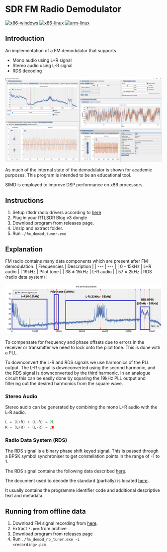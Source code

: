 # SDR FM Radio Demodulator
[![x86-windows](https://github.com/FiendChain/FM-Radio/actions/workflows/x86-windows.yml/badge.svg)](https://github.com/FiendChain/FM-Radio/actions/workflows/x86-windows.yml)
[![x86-linux](https://github.com/FiendChain/FM-Radio/actions/workflows/x86-linux.yml/badge.svg)](https://github.com/FiendChain/FM-Radio/actions/workflows/x86-linux.yml)
[![arm-linux](https://github.com/FiendChain/FM-Radio/actions/workflows/arm-linux.yml/badge.svg)](https://github.com/FiendChain/FM-Radio/actions/workflows/arm-linux.yml)

## Introduction
An implementation of a FM demodulator that supports
- Mono audio using L+R signal
- Stereo audio using L-R signal
- RDS decoding 

![Screenshot](docs/window_screenshot.png)

As much of the internal state of the demodulator is shown for academic purposes. This program is intended to be an educational tool. 

SIMD is employed to improve DSP performance on x86 processors. 

## Instructions
1. Setup rtlsdr radio drivers according to [here](https://www.rtl-sdr.com/rtl-sdr-quick-start-guide/)
2. Plug in your RTLSDR Blog v3 dongle
3. Download program from releases page.
4. Unzip and extract folder.
5. Run <code>./fm_demod_tuner.exe</code>

## Explanation
FM radio contains many data components which are present after FM demodulation.
| Frequencies | Description |
| --- | --- |
| 0 - 15kHz  | L+R audio |
| 19kHz      | Pilot tone |
| 38 ± 15kHz | L-R audio |
| 57 ± 2kHz  | RDS (radio data system) |

![FM Spectrum](docs/fm_spectrum.png)

To compensate for frequency and phase offsets due to errors in the receiver or transmitter we need to lock onto the pilot tone. This is done with a PLL.

To downconvert the L-R and RDS signals we use harmonics of the PLL output. The L-R signal is downconverted using the second harmonic, and the RDS signal is downconverted by the third harmonic. In an analogue circuit this can be easily done by squaring the 19kHz PLL output and filtering out the desired harmonics from the square wave.

### Stereo Audio
Stereo audio can be generated by combining the mono L+R audio with the L-R audio.
```c
L = (L+R) + (L-R) = 2L
R = (L+R) - (L-R) = 2R
```

### Radio Data System (RDS)
The RDS signal is a binary phase shift keyed signal. This is passed through a BPSK symbol synchroniser to get constellation points in the range of -1 to 1.

The RDS signal contains the following data described [here](https://en.wikipedia.org/wiki/Radio_Data_System).

The document used to decode the standard (partially) is located [here](docs/EN50067_RDS_Standard.pdf).

It usually contains the programme identifier code and additional descriptive text and metadata.

## Running from offline data
1. Download FM signal recording from [here](https://github.com/FiendChain/FM-Radio/releases/tag/sample_data).
2. Extract <code>*.pcm</code> from archive
3. Download program from releases page
4. Run <code>./fm_demod_no_tuner.exe -i \<recording\>.pcm</code>